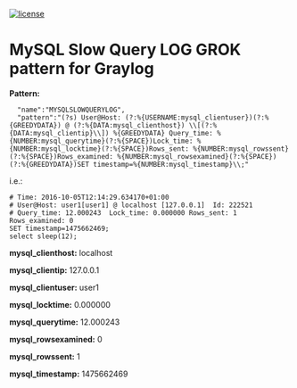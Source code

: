 [![license](https://img.shields.io/github/license/mashape/apistatus.svg?maxAge=2592000)](https://opensource.org/licenses/MIT)


# MySQL Slow Query LOG GROK pattern for Graylog

**Pattern:**

      "name":"MYSQLSLOWQUERYLOG",
      "pattern":"(?s) User@Host: (?:%{USERNAME:mysql_clientuser})(?:%{GREEDYDATA}) @ (?:%{DATA:mysql_clienthost}) \\[(?:%{DATA:mysql_clientip}\\]) %{GREEDYDATA} Query_time: %{NUMBER:mysql_querytime}(?:%{SPACE})Lock_time: %{NUMBER:mysql_locktime}(?:%{SPACE})Rows_sent: %{NUMBER:mysql_rowssent}(?:%{SPACE})Rows_examined: %{NUMBER:mysql_rowsexamined}(?:%{SPACE})(?:%{GREEDYDATA})SET timestamp=%{NUMBER:mysql_timestamp}\\;"


i.e.:

    # Time: 2016-10-05T12:14:29.634170+01:00
    # User@Host: user1[user1] @ localhost [127.0.0.1]  Id: 222521
    # Query_time: 12.000243  Lock_time: 0.000000 Rows_sent: 1  Rows_examined: 0
    SET timestamp=1475662469;
    select sleep(12);

**mysql_clienthost:** localhost

**mysql_clientip:** 127.0.0.1

**mysql_clientuser:** user1

**mysql_locktime:** 0.000000

**mysql_querytime:** 12.000243

**mysql_rowsexamined:** 0

**mysql_rowssent:** 1

**mysql_timestamp:** 1475662469
